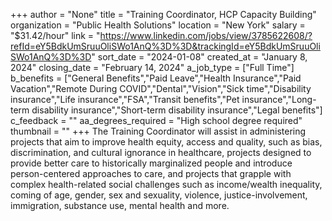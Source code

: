 +++
author = "None"
title = "Training Coordinator, HCP Capacity Building"
organization = "Public Health Solutions"
location = "New York"
salary = "$31.42/hour"
link = "https://www.linkedin.com/jobs/view/3785622608/?refId=eY5BdkUmSruuOliSWo1AnQ%3D%3D&trackingId=eY5BdkUmSruuOliSWo1AnQ%3D%3D"
sort_date = "2024-01-08"
created_at = "January 8, 2024"
closing_date = "February 14, 2024"
a_job_type = ["Full Time"]
b_benefits = ["General Benefits","Paid Leave","Health Insurance","Paid Vacation","Remote During COVID","Dental","Vision","Sick time","Disability insurance","Life insurance","FSA","Transit benefits","Pet insurance","Long-term disability insurance","Short-term disability insurance","Legal benefits"]
c_feedback = ""
aa_degrees_required = "High school degree required"
thumbnail = ""
+++
The Training Coordinator will assist in administering projects that aim to improve health equity, access and quality, such as bias, discrimination, and cultural ignorance in healthcare, projects designed to provide better care to historically marginalized people and introduce person-centered approaches to care, and projects that grapple with complex health-related social challenges such as income/wealth inequality, coming of age, gender, sex and sexuality, violence, justice-involvement, immigration, substance use, mental health and more.